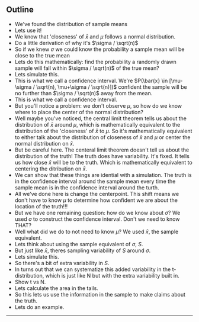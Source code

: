 ## Outline

- We've found the distribution of sample means
- Lets use it!
- We know that 'closeness' of $\bar{x}$ and $\mu$ follows a normal distribution.
- Do a little derivation of why it's $\sigma / \sqrt(n)$
- So if we knew $\sigma$ we could know the probability a sample mean will be close to the true mean
- Lets do this mathematically: find the probability a randomly drawn sample will fall within $\sigma / \sqrt(n)$ of the true mean?
- Lets simulate this.
- This is what we call a confidence interval. We're $P(\bar{x} \in [\mu-\sigma / \sqrt(n), \mu+\sigma / \sqrt(n)])$ confident the sample will be no further than $\sigma / \sqrt(n)$ away from the mean.
- This is what we call a confidence interval.
- But you'll notice a problem: we don't observe $\mu$, so how do we know where to place the center of the normal distribution? 
- Well maybe you've noticed, the central limit theorem tells us about the distribution of $\bar{x}$ around $\mu$, which is mathematically equivalent to the distribution of the 'closeness' of $\bar{x}$ to $\mu$. So it's mathematically equivalent to either talk about the distribution of closeness of $\bar{x}$ and $\mu$ or center the normal distribution on $\bar{x}$.
- But be careful here. The centeral limit theorem doesn't tell us about the distribution of the truth! The truth does have variability. It's fixed. It tells us how close $\bar{x}$ will be to the truth. Which is mathematically equivalent to centering the ditribution on $\bar{x}$.
- We can show that these things are idential with a simulation. The truth is in the confidence interval around the sample mean every time the sample mean is in the confidence interval around the turth. 
- All we've done here is change the centerpoint. This shift means we don't have to know $\mu$ to determine how confident we are about the location of the truth!!!
- But we have one remaining question: how do we know about $\sigma$? We used $\sigma$ to construct the confidence interval. Don't we need to know THAT?
- Well what did we do to not need to know $\mu$? We used $\bar{x}$, the sample equivalent.
- Lets think about using the sample equivalent of $\sigma$, $S$. 
- But just like $\bar{x}$, theres sampling variability of $S$ around $\sigma$.
- Lets simulate this.
- So there's a bit of extra variability in $S$. 
- In turns out that we can systematize this added variability in the t-distribution, which is just like N but with the extra variability built in.
- Show t vs N.
- Lets calculate the area in the tails.
- So this lets us use the information in the sample to make claims about the truth.
- Lets do an example.

---